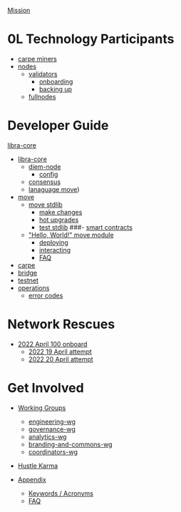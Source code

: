 [Mission](./README.md)

# 0L Technology Participants 

- [carpe miners](./tech_participants/carpe_miners.md)
- [nodes]()
  - [validators](./tech_participants/validators.md)
    - [onboarding](./tech_participants/validator_onboarding.md)
    - [backing up](./tech_participants/validator_backup.md)
  - [fullnodes](./tech_participants/fullnodes.md)

# Developer Guide
[libra-core](./developer_guide/libra_core.md)
- [libra-core](./developer_guide/libra_core/README.md)
  - [diem-node](./developer_guide/libra_core/diem-node.md)
    - [config](./developer_guide/libra_core/diem-node_config.md)
  - [consensus](./developer_guide/libra_core/consensus.md)
  - [lanaguage move](./developer_guide/libra_core/language.md))
- [move](./developer_guide/move/README.md)
  - [move stdlib](./developer_guide/move/move_stdlib.md)
    - [make changes](./developer_guide/move/move_stdlib_makechanges.md)
    - [hot upgrades](./developer_guide/move/move_stdlib_hotupgrades.md)
    - [test stdlib](./developer_guide/move/move_stdlib_test.md)
  ###- [smart contracts](./developer_guide/move/move_smartcontracts.md)
  - ["Hello, World!" move module](./developer_guide/move/hello_world_move_mod.md)
    - [deploying](./developer_guide/move/deploy_smartcontract.md)
    - [interacting](./developer_guide/move/interact_with_smartcontract.md)
    - [FAQ](./developer_guide/move/FAQ.md)
- [carpe](./developer_guide/carpe/README.md)
- [bridge](./developer_guide/bridge/README.md)
- [testnet](./developer_guide/testnet/README.md)
- [operations](./developer_guide/ops/README.md)
  - [error codes](./developer_guide/ops/error_codes.md)
  
# Network Rescues
  - [2022 April 100 onboard](./network_rescue/2022_april.md)
    - [2022 19 April attempt](./network_rescue/2022_19_april_attempt.md)
    - [2022 20 April attempt](./network_rescue/2022_20_april_attempt.md)

# Get Involved 
- [Working Groups](./wg/README.md)
  - [engineering-wg](./wg/eng_wg.md)
  - [governance-wg](./wg/gov_wg.md)
  - [analytics-wg](./wg/analytics_wg.md)
  - [branding-and-commons-wg](./wg/brand_and_commons_wg.md)
  - [coordinators-wg](./wg/coordinators_wg.md)
- [Hustle Karma](./wg/README.md)

- [Appendix]()
  - [Keywords / Acronyms](keyword_acronyms.md)
  - [FAQ](FAQ.md)